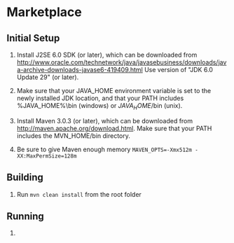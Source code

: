 Marketplace
======================

Initial Setup
-------------

1. Install J2SE 6.0 SDK (or later), which can be downloaded from 
   http://www.oracle.com/technetwork/java/javasebusiness/downloads/java-archive-downloads-javase6-419409.html
   Use version of "JDK 6.0 Update 29" (or later).

2. Make sure that your JAVA_HOME environment variable is set to the newly installed 
   JDK location, and that your PATH includes %JAVA_HOME%\bin (windows) or 
   $JAVA_HOME$/bin (unix).

3. Install Maven 3.0.3 (or later), which can be downloaded from 
   http://maven.apache.org/download.html. Make sure that your PATH includes 
   the MVN_HOME/bin directory. 

4. Be sure to give Maven enough memory `MAVEN_OPTS=-Xmx512m -XX:MaxPermSize=128m`
   

Building
--------
1. Run `mvn clean install` from the root folder

Running
--------
1.

